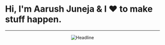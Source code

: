 <h1>Hi, I'm Aarush Juneja & I ❤️ to make stuff happen.</h1>
<hr>

<div align=center>
        <img src="https://readme-typing-svg.herokuapp.com?color=000000&size=32&center=true&vCenter=true&width=600&height=50&lines=Information+Technology+Student;Data+Scientist+by+Day;Web+Developer+by+Night;" alt="Headline" />
</div>

<!--
**AarushJuneja/AarushJuneja** is a ✨ _special_ ✨ repository because its `README.md` (this file) appears on your GitHub profile.

Here are some ideas to get you started:

- 🔭 I’m currently working on ...
- 🌱 I’m currently learning ...
- 👯 I’m looking to collaborate on ...
- 🤔 I’m looking for help with ...
- 💬 Ask me about ...
- 📫 How to reach me: ...
- 😄 Pronouns: ...
- ⚡ Fun fact: ...
-->

